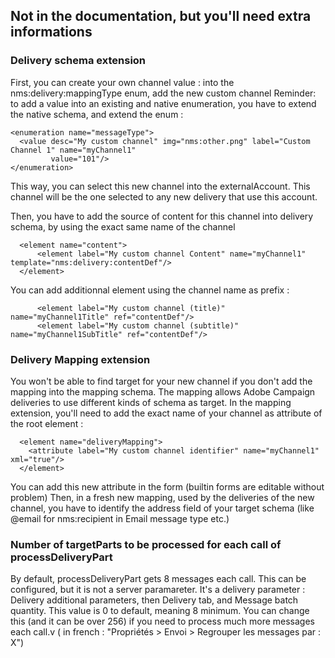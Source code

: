 ## Not in the documentation, but you'll need extra informations

### Delivery schema extension
First, you can create your own channel value : into the nms:delivery:mappingType enum, add the new custom channel
Reminder: to add a value into an existing and native enumeration, you have to extend the native schema, and extend the enum :
  ```
  <enumeration name="messageType">
    <value desc="My custom channel" img="nms:other.png" label="Custom Channel 1" name="myChannel1"
           value="101"/>
  </enumeration>
  ```
  
This way, you can select this new channel into the externalAccount. This channel will be the one selected to any new delivery that use this account.

Then, you have to add the source of content for this channel into delivery schema, by using the exact same name of the channel
```
  <element name="content">
      <element label="My custom channel Content" name="myChannel1" template="nms:delivery:contentDef"/>
  </element>
```
You can add additionnal element using the channel name as prefix : 
```
      <element label="My custom channel (title)" name="myChannel1Title" ref="contentDef"/>
      <element label="My custom channel (subtitle)" name="myChannel1SubTitle" ref="contentDef"/>
```

### Delivery Mapping extension
You won't be able to find target for your new channel if you don't add the mapping into the mapping schema. The mapping allows Adobe Campaign deliveries to use different kinds of schema as target.
In the mapping extension, you'll need to add the exact name of your channel as attribute of the root element :
```
  <element name="deliveryMapping">
    <attribute label="My custom channel identifier" name="myChannel1" xml="true"/>
  </element>
```
You can add this new attribute in the form (builtin forms are editable without problem)
Then, in a fresh new mapping, used by the deliveries of the new channel, you have to identify the address field of your target schema (like @email for nms:recipient in Email message type etc.)


### Number of targetParts to be processed for each call of processDeliveryPart
By default, processDeliveryPart gets 8 messages each call. This can be configured, but it is not a server paramareter.
It's a delivery parameter : Delivery additional parameters, then Delivery tab, and Message batch quantity. This value is 0 to default, meaning 8 minimum. You can change this (and it can be over 256) if you need to process much more messages each call.v ( in french : "Propriétés > Envoi > Regrouper les messages par : X")

